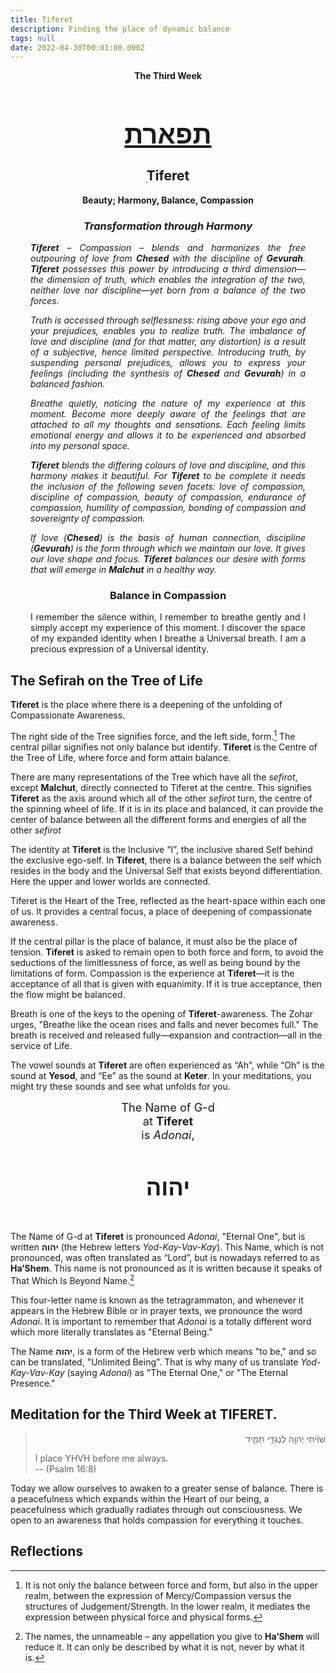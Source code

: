 ```yaml
---
title: Tiferet
description: Finding the place of dynamic balance
tags: null
date: 2022-04-30T00:01:00.000Z
---
```


<div style="text-align: center; font-weight: bold"> 
<p>The Third Week </p>
<h1 style="font-size: 300%; text-decoration: underline">תפארת</h1>
<h2>ִTiferet</h2>
<p>Beauty; Harmony, Balance, Compassion<p />
<h3 style="font-style: italic">Transformation through Harmony</h3>
</div>
<div style="margin-left: 2rem; margin-right: 2rem;text-align: justify">

<div style="font-style: italic">

**Tiferet** &ndash; Compassion &ndash; blends and harmonizes the free outpouring of love from **Chesed** with the discipline of **Gevurah**. **Tiferet** possesses this power by introducing a third dimension&mdash;the dimension of truth, which enables the integration of the two, neither love nor discipline&mdash;yet born from a balance of the two forces.

Truth is accessed through selflessness: rising above your ego and your prejudices, enables you to realize truth. The imbalance of love and discipline (and for that matter, any distortion) is a result of a subjective, hence limited perspective. Introducing truth, by suspending personal prejudices, allows you to express your feelings (including the synthesis of **Chesed** and **Gevurah**) in a balanced fashion.

Breathe quietly, noticing the nature of my experience at this moment. Become more deeply aware of the feelings that are attached to all my thoughts and sensations. Each feeling limits emotional energy and allows it to be experienced and absorbed into my personal space.

**Tiferet** blends the differing colours of love and discipline, and this harmony makes it beautiful. For **Tiferet** to be complete it needs the inclusion of the following seven facets: love of compassion, discipline of compassion, beauty of compassion, endurance of compassion, humility of compassion, bonding of compassion and sovereignty of compassion.

If love (**Chesed**) is the basis of human connection, discipline (**Gevurah**) is the form through which we maintain our love. It gives our love shape and focus. **Tiferet** balances our desire with forms that will emerge in **Malchut** in a healthy way.

</div>

<h3 style="text-align:center">Balance in Compassion</h3>

I remember the silence within, I remember to breathe gently and I simply accept my experience of this moment. I discover the space of my expanded identity when I breathe a Universal breath. I am a precious expression of a Universal identity.

</div>

## The Sefirah on the Tree of Life

**Tiferet** is the place where there is a deepening of the unfolding of Compassionate Awareness.

The right side of the Tree signifies force, and the left side, form.[^1] The central pillar signifies not only balance but identify. **Tiferet** is the Centre of the Tree of Life, where force and form attain balance.

There are many representations of the Tree which have all the _sefirot_, except **Malchut**, directly connected to Tiferet at the centre. This signifies **Tiferet** as the axis around which all of the other _sefirot_ turn, the centre of the spinning wheel of life. If it is in its place and balanced, it can provide the center of balance between all the different forms and energies of all the other _sefirot_

The identity at **Tiferet** is the Inclusive “I”, the inclusive shared Self behind the exclusive ego-self. In **Tiferet**, there is a balance between the self which resides in the body and the Universal Self that exists beyond differentiation. Here the upper and lower worlds are connected.

Tiferet is the Heart of the Tree, reflected as the heart-space within each one of us. It provides a central focus, a place of deepening of compassionate awareness.

If the central pillar is the place of balance, it must also be the place of tension. **Tiferet** is asked to remain open to both force and form, to avoid the seductions of the limitlessness of force, as well as being bound by the limitations of form. Compassion is the experience at **Tiferet**&mdash;it is the acceptance of all that is given with equanimity. If it is true acceptance, then the flow might be balanced.

Breath is one of the keys to the opening of **Tiferet**-awareness. The Zohar urges, "Breathe like the ocean rises and falls and never becomes full." The breath is received and released fully&mdash;expansion and contraction&mdash;all in the service of Life.

The vowel sounds at **Tiferet** are often experienced as “Ah”, while “Oh” is the sound at **Yesod**, and “Ee” as the sound at **Keter**. In your meditations, you might try these sounds and see what unfolds for you.

<div style="text-align: center; font-size: 130%">
The Name of G-d<br />
at <strong>Tiferet</strong><br />
is <em>Adonai</em>,
<h4 style="font-size: 200%">
יהוה
</h4>
</div>

The Name of G-d at **Tiferet** is pronounced _Adonai_, "Eternal One", but is written **יהוה** (the Hebrew letters _Yod-Kay-Vav-Kay_). This Name, which is not pronounced, was often translated as “Lord”, but is nowadays referred to as **Ha’Shem**. This name is not pronounced as it is written because it speaks of That Which Is Beyond Name.[^2]

This four-letter name is known as the tetragrammaton, and whenever it appears in the Hebrew Bible or in prayer texts, we pronounce the word _Adonai_. It is important to remember that _Adonai_ is a totally different word which more literally translates as "Eternal Being."

The Name **יהוה**, is a form of the Hebrew verb which means "to be," and so can be translated, "Unlimited Being". That is why many of us translate _Yod-Kay-Vav-Kay_ (saying _Adonai_) as "The Eternal One," or "The Eternal Presence."

## Meditation for the Third Week at TIFERET.

<blockquote>
<p dir="rtl">
שִׁוִּ֬יתִי יְהוָ֣ה לְנֶגְדִּ֣י תָמִ֑יד
</p>
<p>
I place YHVH before me always.<br />
-- (Psalm 16:8)
</p>
</blockquote>

Today we allow ourselves to awaken to a greater sense of balance. There is a peacefulness which expands within the Heart of our being, a peacefulness which gradually radiates through out consciousness. We open to an awareness that holds compassion for everything it touches.

## Reflections

[^1]: It is not only the balance between force and form, but also in the upper realm, between the expression of Mercy/Compassion versus the structures of Judgement/Strength. In the lower realm, it mediates the expression between physical force and physical forms.
[^2]: The names, the unnameable – any appellation you give to **Ha’Shem** will reduce it. It can only be described by what it is not, never by what it is.
